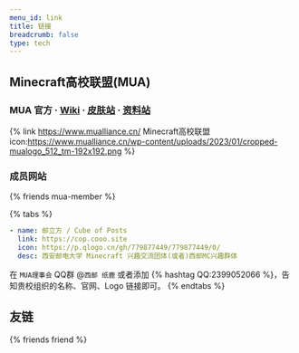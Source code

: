 ```yaml
---
menu_id: link
title: 链接
breadcrumb: false
type: tech
---
```


## Minecraft高校联盟(MUA)

### MUA 官方 · [Wiki](https://www.mualliance.cn/wiki) · [皮肤站](https://skin.mualliance.ltd/) · [资料站](https://docs.mualliance.cn/)

{% link https://www.mualliance.cn/ Minecraft高校联盟 icon:https://www.mualliance.cn/wp-content/uploads/2023/01/cropped-mualogo_512_tm-192x192.png %}

### 成员网站

{% friends mua-member %}

{% tabs %}
<!-- tab 邮立方网站信息 -->
```yaml
- name: 邮立方 / Cube of Posts
  link: https://cop.cooo.site
  icon: https://p.qlogo.cn/gh/779877449/779877449/0/
  desc: 西安邮电大学 Minecraft 兴趣交流团体(或者)西邮MC兴趣群体
```
<!-- tab 申请友链 -->
在 `MUA理事会` QQ群 @`西邮 纸鹿` 或者添加 {% hashtag QQ:2399052066 %}，告知贵校组织的名称、官网、Logo 链接即可。
{% endtabs %}

## 友链

{% friends friend %}

